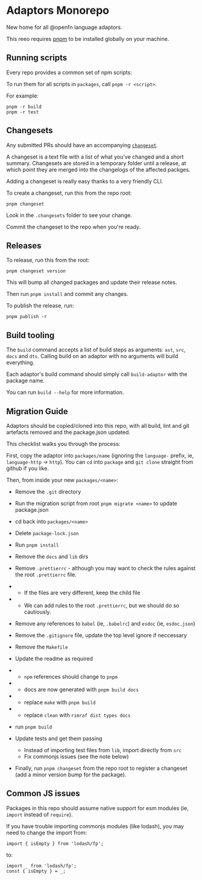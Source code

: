 # Adaptors Monorepo

New home for all @openfn language adaptors.

This reeo requires [pnpm](https://pnpm.io/installation) to be installed globally
on your machine.

## Running scripts

Every repo provides a common set of npm scripts:

To run them for all scripts in `packages`, call `pnpm -r <script>`.

For example:

```
pnpm -r build
pnpm -r test
```

## Changesets

Any submitted PRs should have an accompanying
[`changeset`](https://github.com/changesets/changesets).

A changeset is a text file with a list of what you've changed and a short
summary. Changesets are stored in a temporary folder until a release, at which
point they are merged into the changelogs of the affected packges.

Adding a changeset is really easy thanks to a very friendly CLI.

To create a changeset, run this from the repo root:

```
pnpm changeset
```

Look in the `.changesets` folder to see your change.

Commit the changeset to the repo when you're ready.

## Releases

To release, run this from the root:

```
pnpm changeset version
```

This will bump all changed packages and update their release notes.

Then run `pnpm install` and commit any changes.

To publish the release, run:

```
pnpm publish -r
```

## Build tooling

The `build` command accepts a list of build steps as arguments: `ast`, `src`,
`docs` and `dts`. Calling build on an adaptor with no arguments will build
everything.

Each adaptor's build command should simply call `build-adaptor` with the package
name.

You can run `build --help` for more information.

## Migration Guide

Adaptors should be copied/cloned into this repo, with all build, lint and git
artefacts removed and the package.json updated.

This checklist walks you through the process:

First, copy the adaptor into `packages/name` (ignoring the `language-` prefix,
ie, `language-http` -> `http`). You can `cd` into `package` and `git clone`
straight from github if you like.

Then, from inside your new `packages/<name>`:

- Remove the `.git` directory
- Run the migration script from root `pnpm migrate <name>` to update
  package.json
- cd back into `packages/<name>`
- Delete `package-lock.json`
- Run `pnpm install`
- Remove the `docs` and `lib` dirs
- Remove `.prettierrc` - although you may want to check the rules against the
  root `.prettierrc` file.
- - If the files are very different, keep the child file
- - We can add rules to the root `.prettierrc`, but we should do so cautiously.
- Remove any references to `babel` (ie, `.babelrc`) and `esdoc` (ie,
  `esdoc.json`)
- Remove the `.gitignore` file, update the top level ignore if neccessary
- Remove the `Makefile`
- Update the readme as required
- - `npm` references should change to `pnpm`
- - docs are now generated with `pnpm build docs`
- - replace `make` with `pnpm build`
- - replace `clean` with `rimraf dist types docs`
- run `pnpm build`
- Update tests and get them passing

  - Instead of importing test files from `lib`, import directly from `src`
  - Fix commonjs issues (see the note below)

- Finally, run `pnpm changeset` from the repo root to register a changeset (add
  a minor version bump for the package).

## Common JS issues

Packages in this repo should assume native support for esm modules (ie, `import`
instead of `require`).

If you have trouble importing commonjs modules (like lodash), you may need to
change the import from:

```
import { isEmpty } from 'lodash/fp';
```

to:

```
import _ from 'lodash/fp';
const { isEmpty } = _;
```
